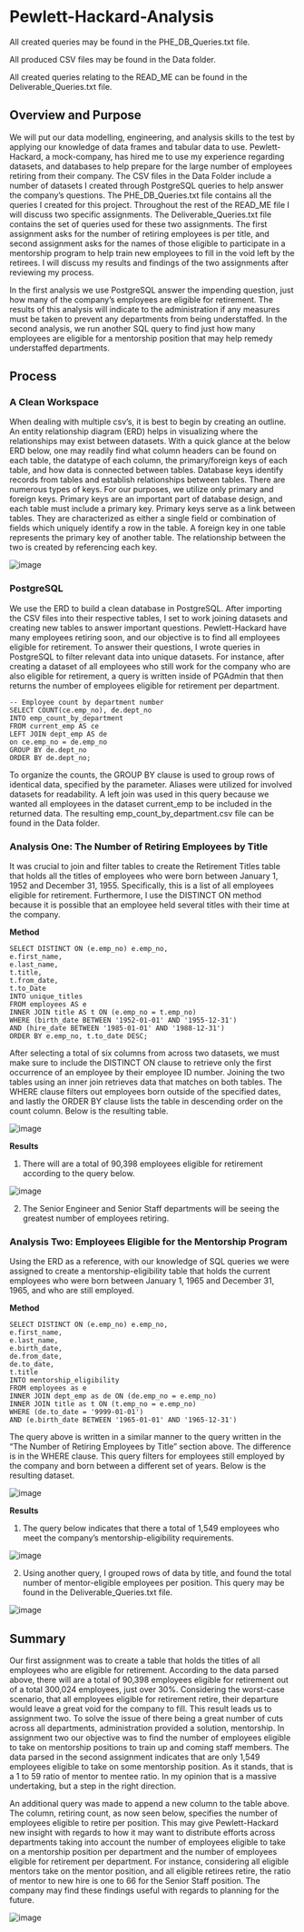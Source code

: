 # Pewlett-Hackard-Analysis

All created queries may be found in the PHE_DB_Queries.txt file.

All produced CSV files may be found in the Data folder.

All created queries relating to the READ_ME can be found in the Deliverable_Queries.txt file.

## Overview and Purpose
We will put our data modelling, engineering, and analysis skills to the test by applying our knowledge of data frames and tabular data to use. Pewlett-Hackard, a mock-company, has hired me to use my experience regarding datasets, and databases to help prepare for the large number of employees retiring from their company. The CSV files in the Data Folder include a number of datasets I created through PostgreSQL queries to help answer the company’s questions. The PHE_DB_Queries.txt file contains all the queries I created for this project. Throughout the rest of the READ_ME file I will discuss two specific assignments. The Deliverable_Queries.txt file contains the set of queries used for these two assignments. The first assignment asks for the number of retiring employees is per title, and second assignment asks for the names of those eligible to participate in a mentorship program to help train new employees to fill in the void left by the retirees. I will discuss my results and findings of the two assignments after reviewing my process.

In the first analysis we use PostgreSQL answer the impending question, just how many of the company’s employees are eligible for retirement. The results of this analysis will indicate to the administration if any measures must be taken to prevent any departments from being understaffed. In the second analysis, we run another SQL query to find just how many employees are eligible for a mentorship position that may help remedy understaffed departments.

## Process
### A Clean Workspace
When dealing with multiple csv’s, it is best to begin by creating an outline. An entity relationship diagram (ERD) helps in visualizing where the relationships may exist between datasets. With a quick glance at the below ERD below, one may readily find what column headers can be found on each table, the datatype of each column, the primary/foreign keys of each table, and how data is connected between tables. Database keys identify records from tables and establish relationships between tables. There are numerous types of keys. For our purposes, we utilize only primary and foreign keys. Primary keys are an important part of database design, and each table must include a primary key. Primary keys serve as a link between tables. They are characterized as either a single field or combination of fields which uniquely identify a row in the table. A foreign key in one table represents the primary key of another table. The relationship between the two is created by referencing each key.

![image](https://user-images.githubusercontent.com/68082808/93276418-6ed31c80-f78d-11ea-84a0-7e18f3f242f1.png)


### PostgreSQL
We use the ERD to build a clean database in PostgreSQL. After importing the CSV files into their respective tables, I set to work joining datasets and creating new tables to answer important questions. Pewlett-Hackard have many employees retiring soon, and our objective is to find all employees eligible for retirement. To answer their questions, I wrote queries in PostgreSQL to filter relevant data into unique datasets. For instance, after creating a dataset of all employees who still work for the company who are also eligible for retirement, a query is written inside of PGAdmin that then returns the number of employees eligible for retirement per department.

```
-- Employee count by department number
SELECT COUNT(ce.emp_no), de.dept_no
INTO emp_count_by_department
FROM current_emp AS ce
LEFT JOIN dept_emp AS de
on ce.emp_no = de.emp_no
GROUP BY de.dept_no
ORDER BY de.dept_no;
```
To organize the counts, the GROUP BY clause is used to group rows of identical data, specified by the parameter. Aliases were utilized for involved datasets for readability. A left join was used in this query because we wanted all employees in the dataset current_emp to be included in the returned data. The resulting emp_count_by_department.csv file can be found in the Data folder.


### Analysis One: The Number of Retiring Employees by Title

It was crucial to join and filter tables to create the Retirement Titles table that holds all the titles of employees who were born between January 1, 1952 and December 31, 1955. Specifically, this is a list of all employees eligible for retirement.  Furthermore, I use the DISTINCT ON method because it is possible that an employee held several titles with their time at the company.

**Method**

```
SELECT DISTINCT ON (e.emp_no) e.emp_no,
e.first_name,
e.last_name,
t.title,
t.from_date,
t.to_Date
INTO unique_titles
FROM employees AS e
INNER JOIN title AS t ON (e.emp_no = t.emp_no)
WHERE (birth_date BETWEEN '1952-01-01' AND '1955-12-31')
AND (hire_date BETWEEN '1985-01-01' AND '1988-12-31')
ORDER BY e.emp_no, t.to_date DESC;
```

After selecting a total of six columns from across two datasets, we must make sure to include the DISTINCT ON clause to retrieve only the first occurrence of an employee by their employee ID number. Joining the two tables using an inner join retrieves data that matches on both tables. The WHERE clause filters out employees born outside of the specified dates, and lastly the ORDER BY clause lists the table in descending order on the count column. Below is the resulting table.

![image](https://user-images.githubusercontent.com/68082808/93276429-7692c100-f78d-11ea-905a-b939607c20cc.png)


**Results**

1.	There will are a total of 90,398 employees eligible for retirement according to the query below. 
 
![image](https://user-images.githubusercontent.com/68082808/93276434-7c88a200-f78d-11ea-848e-dcedb3d0b4a5.png)


2.	The Senior Engineer and Senior Staff departments will be seeing the greatest number of employees retiring. 


### Analysis Two: Employees Eligible for the Mentorship Program

Using the ERD as a reference, with our knowledge of SQL queries we were assigned to create a mentorship-eligibility table that holds the current employees who were born between January 1, 1965 and December 31, 1965, and who are still employed.

**Method**

```
SELECT DISTINCT ON (e.emp_no) e.emp_no,
e.first_name,
e.last_name,
e.birth_date,
de.from_date,
de.to_date,
t.title
INTO mentorship_eligibility
FROM employees as e
INNER JOIN dept_emp as de ON (de.emp_no = e.emp_no)
INNER JOIN title as t ON (t.emp_no = e.emp_no)
WHERE (de.to_date = '9999-01-01')
AND (e.birth_date BETWEEN '1965-01-01' AND '1965-12-31')
```

The query above is written in a similar manner to the query written in the “The Number of Retiring Employees by Title” section above. The difference is in the WHERE clause. This query filters for employees still employed by the company and born between a different set of years. Below is the resulting dataset.

![image](https://user-images.githubusercontent.com/68082808/93276445-827e8300-f78d-11ea-8a43-d8e46c000bff.png)


**Results**

1.	The query below indicates that there a total of 1,549 employees who meet the company’s mentorship-eligibility requirements.
 
![image](https://user-images.githubusercontent.com/68082808/93276460-890cfa80-f78d-11ea-8aec-60017ba73263.png)


2.	Using another query, I grouped rows of data by title, and found the total number of mentor-eligible employees per position. This query may be found in the Deliverable_Queries.txt file.
 
 ![image](https://user-images.githubusercontent.com/68082808/93276468-8dd1ae80-f78d-11ea-8f7f-172ae39aa0fa.png)
 
## Summary

Our first assignment was to create a table that holds the titles of all employees who are eligible for retirement. According to the data parsed above, there will are a total of 90,398 employees eligible for retirement out of a total 300,024 employees, just over 30%. Considering the worst-case scenario, that all employees eligible for retirement retire, their departure would leave a great void for the company to fill. This result leads us to assignment two. To solve the issue of there being a great number of cuts across all departments, administration provided a solution, mentorship. In assignment two our objective was to find the number of employees eligible to take on mentorship positions to train up and coming staff members. The data parsed in the second assignment indicates that are only 1,549 employees eligible to take on some mentorship position. As it stands, that is a 1 to 59 ratio of mentor to mentee ratio. In my opinion that is a massive undertaking, but a step in the right direction. 

An additional query was made to append a new column to the table above. The column, retiring count, as now seen below, specifies the number of employees eligible to retire per position. This may give Pewlett-Hackard new insight with regards to how it may want to distribute efforts across departments taking into account the number of employees eligible to take on a mentorship position per department and the number of employees eligible for retirement per department. For instance, considering all eligible mentors take on the mentor position, and all eligible retirees retire, the ratio of mentor to new hire is one to 66 for the Senior Staff position. The company may find these findings useful with regards to planning for the future.

![image](https://user-images.githubusercontent.com/68082808/93282525-97164780-f79c-11ea-9194-05b6128ec693.png)

